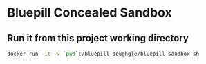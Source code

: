 # Bluepill Concealed Sandbox

## Run it from this project working directory
```bash
docker run -it -v `pwd`:/bluepill doughgle/bluepill-sandbox sh
```
